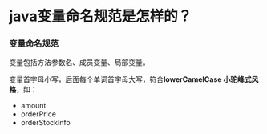 # java变量命名规范是怎样的？

### 变量命名规范

变量包括方法参数名、成员变量、局部变量。

变量首字母小写，后面每个单词首字母大写，符合**lowerCamelCase 小驼峰式风格**，如：

- amount
- orderPrice
- orderStockInfo



